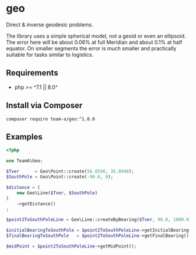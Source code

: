 # geo
Direct &amp; inverse geodesic problems.

The library uses a simple spherical model, not a geoid or even an ellipsoid. The error here will be about 0.06% at full Meridian and about 0.1% at half equator. On smaller segments the error is much smaller and practically suitable for tasks similar to logistics.

## Requirements

- php >= ^7.1 || 8.0^

## Install via Composer

`composer require team-a/geo:^1.0.0`

## Examples

```php
<?php

use TeamA\Geo;

$Tver      = Geo\Point::create(56.8598, 35.8948);
$SouthPole = Geo\Point::create(-90.0, 0);

$distance = (
    new Geo\Line($Tver, $SouthPole)
)
    ->getDistance()
;

$point2ToSouthPoleLine = Geo\Line::createByBearing($Tver, 90.0, 1000.0);

$initialBearingToSouthPole = $point2ToSouthPoleLine->getInitialBearing();
$finalBearingToSouthPole   = $point2ToSouthPoleLine->getFinalBearing();

$midPoint = $point2ToSouthPoleLine->getMidPoint();
```

    

